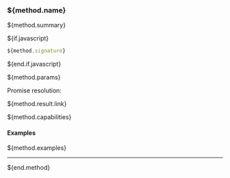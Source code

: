 ### ${method.name}

${method.summary}

${if.javascript}
```typescript
${method.signature}
```
${end.if.javascript}

${method.params}

Promise resolution:

${method.result.link}

${method.capabilities}

#### Examples

${method.examples}

---
${end.method}
